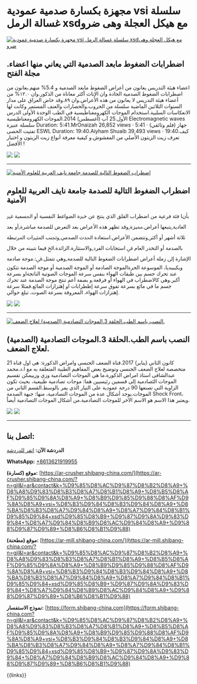 # مجهزة بكسارة صدمية عمودية vsi سلسلة غسالة الرمل xsdمع هيكل العجلة وهى ضرو

<a href="https://swt.shibang-china.com/?n=gjl&l=ar&img&k=%D9%85%D8%AC%D9%87%D8%B2%D8%A9+%D8%A8%D9%83%D8%B3%D8%A7%D8%B1%D8%A9+%D8%B5%D8%AF%D9%85%D9%8A%D8%A9+%D8%B9%D9%85%D9%88%D8%AF%D9%8A%D8%A9+vsi+%D8%B3%D9%84%D8%B3%D9%84%D8%A9+%D8%BA%D8%B3%D8%A7%D9%84%D8%A9+%D8%A7%D9%84%D8%B1%D9%85%D9%84+xsd%D9%85%D8%B9+%D9%87%D9%8A%D9%83%D9%84+%D8%A7%D9%84%D8%B9%D8%AC%D9%84%D8%A9+%D9%88%D9%87%D9%89+%D8%B6%D8%B1%D9%88" target="_blank">![مجهزة بكسارة صدمية عمودية vsi سلسلة غسالة الرمل xsdمع هيكل العجلة وهى ضرو](http://static.shibang-china.com/all-800x300/1484.jpg)</a>

## اضطرابات الضغوط مابعد الصدمية التي يعاني منها اعضاء. مجلة الفتح
اعضاء هيئة التدريس يعانون من أعراض الضغوط مابعد الصدمية و 5.4% منهم.يعانون من اضطرابات الضغوط الصدمية الحادة وان الإناث أكثر معاناة من الذكور.وان ۱۲.۰% من أعضاء هيئة التدريس لا يعانون من هذه الأعراض.وان ۸۹.وقد خاض العراق على مدار السنوات الثلاثين الماضية سلسلة من الحروب.والحصارات والعنف المستمر وكانت لها الانعكاسات السلبية.استخدام الموجات الكهرومغناطيسية في الطب الوحدة الأولى الدرس الأول.25 آب (أغسطس) 2014.الموجات الكهرومغناطيسية Electromagnetic waves سلسلة عنيزة Duration: 5:41.MrOnaizah 26,852 views &middot; 5:41 &middot; (فلم وثائقي) جهاز تفتيت الحصى ESWL Duration: 19:40.Aiyham Shuaib 39,493 views &middot; 19:40.كيف تعرف زيت الزيتون الأصلي من المغشوش.و كيفية معرفة أنواع زيت الزيتون و اختيار الأفضل !


<a href="https://whatsapp.shibangsoft.com/WhatsApp.php" target="_blank" title="WhatsApp">![](http://static.shibang-china.com/icon/whatsapp.png)</a> <a href="https://swt.shibang-china.com/?n=gjl&l=ar&icon&k=%D9%85%D8%AC%D9%87%D8%B2%D8%A9+%D8%A8%D9%83%D8%B3%D8%A7%D8%B1%D8%A9+%D8%B5%D8%AF%D9%85%D9%8A%D8%A9+%D8%B9%D9%85%D9%88%D8%AF%D9%8A%D8%A9+vsi+%D8%B3%D9%84%D8%B3%D9%84%D8%A9+%D8%BA%D8%B3%D8%A7%D9%84%D8%A9+%D8%A7%D9%84%D8%B1%D9%85%D9%84+xsd%D9%85%D8%B9+%D9%87%D9%8A%D9%83%D9%84+%D8%A7%D9%84%D8%B9%D8%AC%D9%84%D8%A9+%D9%88%D9%87%D9%89+%D8%B6%D8%B1%D9%88" target="_blank">![](http://static.shibang-china.com/icon/chat-ar.png)</a>

---

<a href="https://swt.shibang-china.com/?n=gjl&l=ar&img&k=%D9%85%D8%AC%D9%87%D8%B2%D8%A9+%D8%A8%D9%83%D8%B3%D8%A7%D8%B1%D8%A9+%D8%B5%D8%AF%D9%85%D9%8A%D8%A9+%D8%B9%D9%85%D9%88%D8%AF%D9%8A%D8%A9+vsi+%D8%B3%D9%84%D8%B3%D9%84%D8%A9+%D8%BA%D8%B3%D8%A7%D9%84%D8%A9+%D8%A7%D9%84%D8%B1%D9%85%D9%84+xsd%D9%85%D8%B9+%D9%87%D9%8A%D9%83%D9%84+%D8%A7%D9%84%D8%B9%D8%AC%D9%84%D8%A9+%D9%88%D9%87%D9%89+%D8%B6%D8%B1%D9%88" target="_blank">![اﺿﻄﺮاب اﻟﻀﻐﻮط اﻟﺘﺎﻟﻴﺔ ﻟﻠﺼﺪﻣﺔ جامعة نايف العربية للعلوم الأمنية](http://static.shibang-china.com/all-800x300/1298.jpg)</a>

## اﺿﻄﺮاب اﻟﻀﻐﻮط اﻟﺘﺎﻟﻴﺔ ﻟﻠﺼﺪﻣﺔ جامعة نايف العربية للعلوم الأمنية
ﺑﺄنﺎ ﻓﺌﺔ ﻓﺮﻋﻴﺔ ﻣﻦ اﺿﻄﺮاب اﻟﻘﻠﻖ اﻟﺬي ﻳﻨﺘﺞ ﻋﻦ ﺧﱪة اﻟﻀﻮاﻏﻂ اﻟﻨﻔﺴﻴﺔ أو اﳉﺴﻤﻴﺔ ﻏﲑ اﻟﻌﺎدﻳﺔ,ﻳﺘﺒﻌﻬﺎ أﻋﺮاض.ﳑﻴﺰة,وﻗﺪ ﺗﻈﻬﺮ ﻫﺬه اﻷﻋﺮاض ﺑﻌﺪ اﻟﺘﻌﺮض ﻟﻠﺼﺪﻣﺔ ﻣﺒﺎﺷﺮة,أو ﺑﻌﺪ ﺛﻼﺛﺔ أﺷﻬﺮ أو أﮐﺜﺮ,وﺗﺘﻀﻤﻦ اﻷﻋﺮاض.اﺳﺘﻌﺎدة اﳊﺪث اﻟﺼﺪﻣﻲ,وﲡﻨﺐ اﳌﺜﲑات اﳌﺮﺗﺒﻄﺔ ﺑﺎﻟﺼﺪﻣﺔ أو اﻟﺘﺨﺪر اﻟﻌﺎم ﰲ اﺳﺘﺠﺎﺑﺎت اﻟﻔﺮد,واﻻﺳﺘﺜﺎرة.اﻟﺰاﺋﺪة.اﱁ ﻓﻴﻤﺎ ﻧﺘﺒﻴﻨﻪ ﻣﻦ ﺧﻼل اﻹﺷﺎرة إﱃ زﻣﻠﺔ أﻋﺮاض اﺿﻄﺮاﺑﺎت اﻟﻀﻐﻮط اﻟﺘﺎﻟﻴﺔ ﻟﻠﺼﺪﻣﺔ,وﻫﻲ ﺗﺘﻤﺜﻞ.ﰲ:.موجة صادمة ويكيبيديا، الموسوعة الحرةالموجة الصادمة أو الموجة الصدمية أو موجة الصدمة تتكون عند تحرك جسم بين طبقات الهواء بنفس سرعة الموجات الصوتية الناتجةاو بسرعة أكبر.وهي كالاضطراب في الهواء أو فرقعة.و بصفة أعم تنتج موجة الصدمة عند تحرك جسم ما في مائع بسرعة تفوق سرعة إظطرابات او إهتزازات المائع.فمثلا سرعة إهتزازات الهواء، المعروفة بسرعة الصوت، تبلغ حوالي.


<a href="https://whatsapp.shibangsoft.com/WhatsApp.php" target="_blank" title="WhatsApp">![](http://static.shibang-china.com/icon/whatsapp.png)</a> <a href="https://swt.shibang-china.com/?n=gjl&l=ar&icon&k=%D9%85%D8%AC%D9%87%D8%B2%D8%A9+%D8%A8%D9%83%D8%B3%D8%A7%D8%B1%D8%A9+%D8%B5%D8%AF%D9%85%D9%8A%D8%A9+%D8%B9%D9%85%D9%88%D8%AF%D9%8A%D8%A9+vsi+%D8%B3%D9%84%D8%B3%D9%84%D8%A9+%D8%BA%D8%B3%D8%A7%D9%84%D8%A9+%D8%A7%D9%84%D8%B1%D9%85%D9%84+xsd%D9%85%D8%B9+%D9%87%D9%8A%D9%83%D9%84+%D8%A7%D9%84%D8%B9%D8%AC%D9%84%D8%A9+%D9%88%D9%87%D9%89+%D8%B6%D8%B1%D9%88" target="_blank">![](http://static.shibang-china.com/icon/chat-ar.png)</a>

---

<a href="https://swt.shibang-china.com/?n=gjl&l=ar&img&k=%D9%85%D8%AC%D9%87%D8%B2%D8%A9+%D8%A8%D9%83%D8%B3%D8%A7%D8%B1%D8%A9+%D8%B5%D8%AF%D9%85%D9%8A%D8%A9+%D8%B9%D9%85%D9%88%D8%AF%D9%8A%D8%A9+vsi+%D8%B3%D9%84%D8%B3%D9%84%D8%A9+%D8%BA%D8%B3%D8%A7%D9%84%D8%A9+%D8%A7%D9%84%D8%B1%D9%85%D9%84+xsd%D9%85%D8%B9+%D9%87%D9%8A%D9%83%D9%84+%D8%A7%D9%84%D8%B9%D8%AC%D9%84%D8%A9+%D9%88%D9%87%D9%89+%D8%B6%D8%B1%D9%88" target="_blank">![النصب باسم الطب.الحلقة 3.الموجات التصادمية (الصدمية) لعلاج الضعف.](http://static.shibang-china.com/all-800x300/1301.jpg)</a>

## النصب باسم الطب.الحلقة 3.الموجات التصادمية (الصدمية) لعلاج الضعف.
21 كانون الثاني (يناير) 2017.قناة الضعف الجنسى وامراض الذكورة: هى اول قناة متخصصة لعلاج الضعف الجنسى وتوضيح بعض المفاهيم الطبية المتعلقة به مع ا.د.محمد عبدالشافى استاذ امراض الذكورة.ما هي الموجات التصادمية وزي وزييمكن تقسيم الموجات التَصادمية إلى قسمين رئيسيين هما: موجات تصادمية طبيعية، بحيث تكون الزاوية التي تصنعها 90 درجة عمودية على التيار الذي يمر بالوسط.القسم الثاني من الموجات.يوجد أشكال عدة من الموجات التصادمية، منها: جبهة الصدمة Shock Front، ويعتبر هذا الاسم هو الاسم الآخر للموجات التصادمية.من أشكال الموجات التصادمية أيضاً.


<a href="https://whatsapp.shibangsoft.com/WhatsApp.php" target="_blank" title="WhatsApp">![](http://static.shibang-china.com/icon/whatsapp.png)</a> <a href="https://swt.shibang-china.com/?n=gjl&l=ar&icon&k=%D9%85%D8%AC%D9%87%D8%B2%D8%A9+%D8%A8%D9%83%D8%B3%D8%A7%D8%B1%D8%A9+%D8%B5%D8%AF%D9%85%D9%8A%D8%A9+%D8%B9%D9%85%D9%88%D8%AF%D9%8A%D8%A9+vsi+%D8%B3%D9%84%D8%B3%D9%84%D8%A9+%D8%BA%D8%B3%D8%A7%D9%84%D8%A9+%D8%A7%D9%84%D8%B1%D9%85%D9%84+xsd%D9%85%D8%B9+%D9%87%D9%8A%D9%83%D9%84+%D8%A7%D9%84%D8%B9%D8%AC%D9%84%D8%A9+%D9%88%D9%87%D9%89+%D8%B6%D8%B1%D9%88" target="_blank">![](http://static.shibang-china.com/icon/chat-ar.png)</a>

---
## اتصل بنا:

**الدردشة الآن:** [انقر للدردشة](https://swt.shibang-china.com?n=gjl&l=ar&contact&k=%D9%85%D8%AC%D9%87%D8%B2%D8%A9+%D8%A8%D9%83%D8%B3%D8%A7%D8%B1%D8%A9+%D8%B5%D8%AF%D9%85%D9%8A%D8%A9+%D8%B9%D9%85%D9%88%D8%AF%D9%8A%D8%A9+vsi+%D8%B3%D9%84%D8%B3%D9%84%D8%A9+%D8%BA%D8%B3%D8%A7%D9%84%D8%A9+%D8%A7%D9%84%D8%B1%D9%85%D9%84+xsd%D9%85%D8%B9+%D9%87%D9%8A%D9%83%D9%84+%D8%A7%D9%84%D8%B9%D8%AC%D9%84%D8%A9+%D9%88%D9%87%D9%89+%D8%B6%D8%B1%D9%88)

**WhatsApp:**  [+8613621919955](https://whatsapp.shibangsoft.com/WhatsApp.php)

**موقع (كسارة):** [https://ar-crusher.shibang-china.com/](https://ar-crusher.shibang-china.com/?n=gjl&l=ar&contact&k=%D9%85%D8%AC%D9%87%D8%B2%D8%A9+%D8%A8%D9%83%D8%B3%D8%A7%D8%B1%D8%A9+%D8%B5%D8%AF%D9%85%D9%8A%D8%A9+%D8%B9%D9%85%D9%88%D8%AF%D9%8A%D8%A9+vsi+%D8%B3%D9%84%D8%B3%D9%84%D8%A9+%D8%BA%D8%B3%D8%A7%D9%84%D8%A9+%D8%A7%D9%84%D8%B1%D9%85%D9%84+xsd%D9%85%D8%B9+%D9%87%D9%8A%D9%83%D9%84+%D8%A7%D9%84%D8%B9%D8%AC%D9%84%D8%A9+%D9%88%D9%87%D9%89+%D8%B6%D8%B1%D9%88)

**موقع (مطحنة):** [https://ar-mill.shibang-china.com/](https://ar-mill.shibang-china.com/?n=gjl&l=ar&contact&k=%D9%85%D8%AC%D9%87%D8%B2%D8%A9+%D8%A8%D9%83%D8%B3%D8%A7%D8%B1%D8%A9+%D8%B5%D8%AF%D9%85%D9%8A%D8%A9+%D8%B9%D9%85%D9%88%D8%AF%D9%8A%D8%A9+vsi+%D8%B3%D9%84%D8%B3%D9%84%D8%A9+%D8%BA%D8%B3%D8%A7%D9%84%D8%A9+%D8%A7%D9%84%D8%B1%D9%85%D9%84+xsd%D9%85%D8%B9+%D9%87%D9%8A%D9%83%D9%84+%D8%A7%D9%84%D8%B9%D8%AC%D9%84%D8%A9+%D9%88%D9%87%D9%89+%D8%B6%D8%B1%D9%88)

**نموذج الاستفسار:** [https://form.shibang-china.com](https://form.shibang-china.com?n=gjl&l=ar&contact&k=%D9%85%D8%AC%D9%87%D8%B2%D8%A9+%D8%A8%D9%83%D8%B3%D8%A7%D8%B1%D8%A9+%D8%B5%D8%AF%D9%85%D9%8A%D8%A9+%D8%B9%D9%85%D9%88%D8%AF%D9%8A%D8%A9+vsi+%D8%B3%D9%84%D8%B3%D9%84%D8%A9+%D8%BA%D8%B3%D8%A7%D9%84%D8%A9+%D8%A7%D9%84%D8%B1%D9%85%D9%84+xsd%D9%85%D8%B9+%D9%87%D9%8A%D9%83%D9%84+%D8%A7%D9%84%D8%B9%D8%AC%D9%84%D8%A9+%D9%88%D9%87%D9%89+%D8%B6%D8%B1%D9%88)

{{links}}